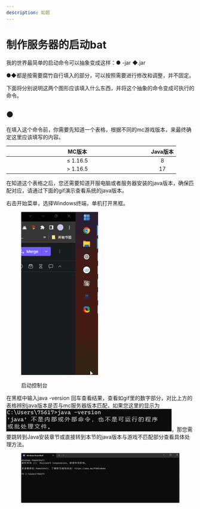 ```yaml
---
description: 如题
---
```


# 制作服务器的启动bat

我的世界最简单的启动命令可以抽象变成这样：● -jar ◆.jar

●◆都是按需要腐竹自行填入的部分，可以按照需要进行修改和调整，并不固定。

下面将分别说明这两个图形应该填入什么东西，并将这个抽象的命令变成可执行的命令。

## ●

在填入这个命令前，你需要先知道一个表格，根据不同的mc游戏版本，来最终确定这里应该填写的内容。

<table><thead><tr><th width="367" align="center">MC版本</th><th align="center">Java版本</th></tr></thead><tbody><tr><td align="center">≤ 1.16.5</td><td align="center">8</td></tr><tr><td align="center">> 1.16.5</td><td align="center">17</td></tr></tbody></table>

在知道这个表格之后，您还需要知道开服电脑或者服务器安装的java版本，确保匹配对应，请通过下面的gif演示查看系统的java版本。

右击开始菜单，选择Windows终端，单机打开黑框。

<figure><img src="../../../.gitbook/assets/AfZQwQZfH7.gif" alt="" width="206"><figcaption><p>启动控制台</p></figcaption></figure>

在黑框中输入java -version 回车查看结果，查看如gif里的数字部分，对比上方的表格辨别java版本是否与mc服务器版本匹配，如果您这里的显示为![](../../../.gitbook/assets/image.png)，那您需要跳转到Java安装章节或直接转到本节的java版本与游戏不匹配部分查看具体处理方法。

<figure><img src="../../../.gitbook/assets/WindowsTerminal_y0U2YTJUfS.gif" alt=""><figcaption></figcaption></figure>
